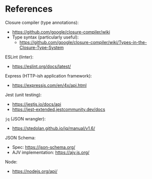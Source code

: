 References
==========

Closure compiler (type annotations):
* https://github.com/google/closure-compiler/wiki
* Type syntax (particularly useful):
  * https://github.com/google/closure-compiler/wiki/Types-in-the-Closure-Type-System

ESLint (linter):
* https://eslint.org/docs/latest/

Express (HTTP-ish application framework):
* https://expressjs.com/en/4x/api.html

Jest (unit testing):
* https://jestjs.io/docs/api
* https://jest-extended.jestcommunity.dev/docs

`jq` (JSON wrangler):
* https://stedolan.github.io/jq/manual/v1.6/

JSON Schema:
* Spec: <https://json-schema.org/>
* AJV implementation: <https://ajv.js.org/>

Node:
* https://nodejs.org/api/
